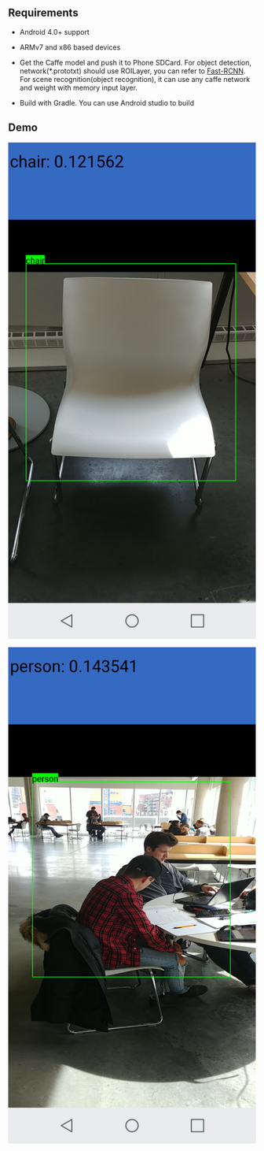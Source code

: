 
## Requirements
* Android 4.0+ support

* ARMv7 and x86 based devices

* Get the Caffe model and push it to Phone SDCard. For object detection, network(*.prototxt) should use ROILayer, you can refer to [Fast-RCNN](https://github.com/rbgirshick/fast-rcnn). For scene recognition(object recognition), it can use any caffe network and weight with memory input layer.

* Build with Gradle. You can use Android studio to build


## Demo

![](demo/1.png)

![](demo/2.png)


